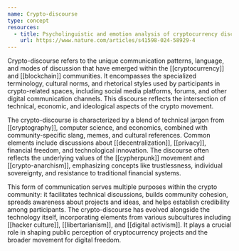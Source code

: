 ```yaml
---
name: Crypto-discourse
type: concept
resources:
  - title: Psycholinguistic and emotion analysis of cryptocurrency discourse
    url: https://www.nature.com/articles/s41598-024-58929-4
---
```


Crypto-discourse refers to the unique communication patterns, language, and modes of discussion that have emerged within the [[cryptocurrency]] and [[blockchain]] communities. It encompasses the specialized terminology, cultural norms, and rhetorical styles used by participants in crypto-related spaces, including social media platforms, forums, and other digital communication channels. This discourse reflects the intersection of technical, economic, and ideological aspects of the crypto movement.

The crypto-discourse is characterized by a blend of technical jargon from [[cryptography]], computer science, and economics, combined with community-specific slang, memes, and cultural references. Common elements include discussions about [[decentralization]], [[privacy]], financial freedom, and technological innovation. The discourse often reflects the underlying values of the [[cypherpunk]] movement and [[crypto-anarchism]], emphasizing concepts like trustlessness, individual sovereignty, and resistance to traditional financial systems.

This form of communication serves multiple purposes within the crypto community: it facilitates technical discussions, builds community cohesion, spreads awareness about projects and ideas, and helps establish credibility among participants. The crypto-discourse has evolved alongside the technology itself, incorporating elements from various subcultures including [[hacker culture]], [[libertarianism]], and [[digital activism]]. It plays a crucial role in shaping public perception of cryptocurrency projects and the broader movement for digital freedom.
